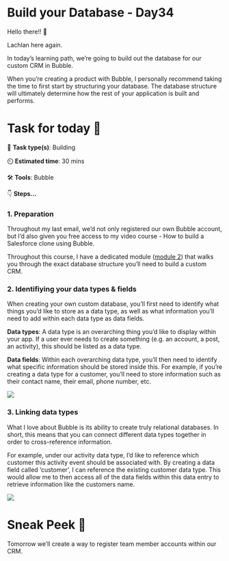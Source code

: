 # Build your Database - Day34


Hello there!! 👋

Lachlan here again.

In today’s learning path, we’re going to build out the database for our custom CRM in Bubble.

When you’re creating a product with Bubble, I personally recommend taking the time to first start by structuring your database. The database structure will ultimately determine how the rest of your application is built and performs.


# Task for today 🚀

📝 **Task type(s)**: Building

⏲️ **Estimated time**: 30 mins

🛠️ **Tools**: Bubble

👇 **Steps...**

### 1. Preparation

Throughout my last email, we’d not only registered our own Bubble account, but I’d also given you free access to my video course - How to build a Salesforce clone using Bubble.

Throughout this course, I have a dedicated module ([module 2](https://lachlankirkwood1.podia.com/view/courses/how-to-build-a-salesforce-crm-clone-with-no-code-using-bubble-video-course/884914-2-configuring-your-database)) that walks you through the exact database structure you’ll need to build a custom CRM.

### 2. Identifiying your data types & fields

When creating your own custom database, you’ll first need to identify what things you’d like to store as a data type, as well as what information you’ll need to add within each data type as data fields.

**Data types**: A data type is an overarching thing you’d like to display within your app. If a user ever needs to create something (e.g. an account, a post, an activity), this should be listed as a data type.

**Data fields**: Within each overarching data type, you’ll then need to identify what specific information should be stored inside this. For example, if you’re creating a data type for a customer, you’ll need to store information such as their contact name, their email, phone number, etc.

![](https://ci3.googleusercontent.com/proxy/mrhW7S9iszpcHLUSeaePC7BNfZO4fTYVAB6Th8pjPZnoto4-52L5HRcom_l7rR03VoC-ZfsFo3RW208hqyiti_64C2jXCAlVHJxz1ZFu6V_z1vWG-3MYIQGC-OkHzvUmgTFtrn5gf5lEFEQDS4w=s0-d-e1-ft#https://bucket.mlcdn.com/a/2070/2070180/images/bd0d5d33f2c4641efbeb87bf07eef0e0687f2a59.png)

### 3. Linking data types

What I love about Bubble is its ability to create truly relational databases. In short, this means that you can connect different data types together in order to cross-reference information.

For example, under our activity data type, I’d like to reference which customer this activity event should be associated with. By creating a data field called ‘customer’, I can reference the existing customer data type. This would allow me to then access all of the data fields within this data entry to retrieve information like the customers name.

![](https://ci6.googleusercontent.com/proxy/8A_QPRrAfTIB6mmphEU1LpIpnwoCbXx3ZqA3aFhjGjQGenVj8v0qzl7Gq2z3ZUiAqsFhAYKVBRSDR8_iHodY_UoMr9RJBbAPYmve7tUNEBIuACJydAORsiQWw4mWpXe0FVRULu0gXKxnpgmqkqQ=s0-d-e1-ft#https://bucket.mlcdn.com/a/2070/2070180/images/7afd0d65eda4877656253861becd29dd4deb927e.png)


# Sneak Peek 👀
Tomorrow we’ll create a way to register team member accounts within our CRM.